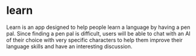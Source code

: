 # learn

Learn is an app designed to help people learn a language by having a pen pal. Since finding a pen pal is difficult, users will be able to chat with an AI of their choice with very specific characters to help them improve their language skills and have an interesting discussion.

